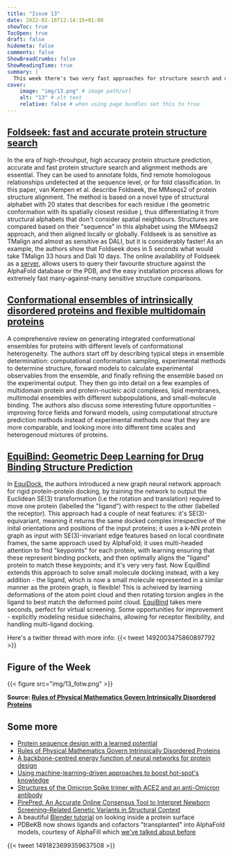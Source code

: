 ```yaml
---
title: "Issue 13"
date: 2022-02-16T12:14:15+01:00
showToc: true
TocOpen: true
draft: false
hidemeta: false
comments: false
ShowBreadCrumbs: false
ShowReadingTime: true
summary: |
  This week there's two very fast approaches for structure search and docking, and a review on conformational ensembles of flexible proteins
cover:
    image: "img/13.png" # image path/url
    alt: "13" # alt text
    relative: false # when using page bundles set this to true
---
```


## [Foldseek: fast and accurate protein structure search](https://doi.org/10.1101/2022.02.07.479398)
In the era of high-throuhput, high accuracy protein structure prediction, accurate and fast protein structure search and alignment methods are essential. They can be used to annotate folds, find remote homologous relationships undetected at the sequence level, or for fold classification. In this paper, van Kempen et al. describe Foldseek, the MMseqs2 of protein structure alignment. The method is based on a novel type of structural alphabet with 20 states that describes for each residue i the geometric conformation with its spatially closest residue j, thus differentiating it from structural alphabets that don't consider spatial neighbours. Structures are compared based on their "sequence" in this alphabet using the MMseqs2 approach, and then aligned locally or globally. Foldseek is as sensitive as TMalign and almost as sensitive as DALI, but it is considerably faster! As an example, the authors show that Foldseek does in 5 seconds what would take TMalign 33 hours and Dali 10 days. The online availability of Foldseek as a [server](https://search.foldseek.com/search), allows users to query their favourite structure against the AlphaFold database or the PDB, and the easy installation process allows for extremely fast many-against-many sensitive structure comparisons.

## [Conformational ensembles of intrinsically disordered proteins and flexible multidomain proteins](https://doi.org/10.1042/BST20210499)
A comprehensive review on generating integrated conformational ensembles for proteins with different levels of conformational heterogeneity. The authors start off by describing typical steps in ensemble determination: computational conformation sampling, experimental methods to determine structure, forward models to calculate experimental observables from the ensemble, and finally refining the ensemble based on the experimental output. They then go into detail on a few examples of multidomain protein and protein-nucleic acid complexes, lipid membranes, multimodal ensembles with different subpopulations, and small-molecule binding. The authors also discuss some interesting future opportunities - improving force fields and forward models, using computational structure prediction methods instead of experimental methods now that they are more comparable, and looking more into different time scales and heterogenoud mixtures of proteins.

## [EquiBind: Geometric Deep Learning for Drug Binding Structure Prediction](https://arxiv.org/abs/2202.05146)
In [EquiDock](https://arxiv.org/abs/2111.07786), the authors introduced a new graph neural network approach for rigid protein-protein docking, by training the network to output the Euclidean SE(3) transformation (i.e the rotation and translation) required to move one protein (labelled the "ligand") with respect to the other (labelled the receptor). This approach had a couple of neat features: it's SE(3)-equivariant, meaning it returns the same docked complex irrespective of the inital orientations and positions of the input proteins; it uses a k-NN protein graph as input with SE(3)-invariant edge features based on local coordinate frames, the same approach used by AlphaFold; it uses multi-headed attention to find "keypoints" for each protein, with learning ensuring that these represent binding pockets, and then optimally aligns the "ligand" protein to match these keypoints; and it's very very fast. Now EquiBind extends this approach to solve small molecule docking instead, with a key addition - the ligand, which is now a small molecule represented in a similar manner as the protein graph, is flexible! This is acheived by learning deformations of the atom point cloud and then rotating torsion angles in the ligand to best match the deformed point cloud. [EquiBind](https://github.com/HannesStark/EquiBind) takes mere seconds, perfect for virtual screening. Some opportunities for improvement - explicitly modeling residue sidechains, allowing for receptor flexibility, and handling multi-ligand docking.

Here's a twitter thread with more info:
{{< tweet 1492003475860897792 >}}

## Figure of the Week

{{< figure src="img/13_fotw.png" >}}

**Source: [Rules of Physical Mathematics Govern Intrinsically Disordered Proteins](https://doi.org/10.1146/annurev-biophys-120221-095357)**

## Some more
- [Protein sequence design with a learned potential](https://doi.org/10.1038/s41467-022-28313-9)
- [Rules of Physical Mathematics Govern Intrinsically Disordered Proteins](https://doi.org/10.1146/annurev-biophys-120221-095357)
- [A backbone-centred energy function of neural networks for protein design](https://doi.org/10.1038/s41586-021-04383-5)
- [Using machine-learning-driven approaches to boost hot-spot's knowledge](https://doi.org/10.1002/wcms.1602)
- [Structures of the Omicron Spike trimer with ACE2 and an anti-Omicron antibody](https://doi.org/10.1126/science.abn8863)
- [PirePred: An Accurate Online Consensus Tool to Interpret Newborn Screening–Related Genetic Variants in Structural Context](https://doi.org/10.1016/j.jmoldx.2022.01.005)
- A beautiful [Blender tutorial](https://www.youtube.com/watch?v=FqV74NGyv-8) on looking inside a protein surface
- PDBeKB now shows ligands and cofactors "transplanted" into AlphaFold models, courtesy of AlphaFill which [we've talked about before](https://folded-weekly.netlify.app/posts/5/#alphafill-enriching-the-alphafold-models-with-ligands-and-co-factorshttpsdoiorg10110120211126470110)

{{< tweet 1491823699359637508 >}}
